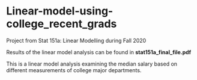 # Linear-model-using-college_recent_grads
Project from Stat 151a: Linear Modelling during Fall 2020

Results of the linear model analysis can be found in **stat151a_final_file.pdf**

This is a linear model analysis examining the median salary based on different measurements of college major departments. 
